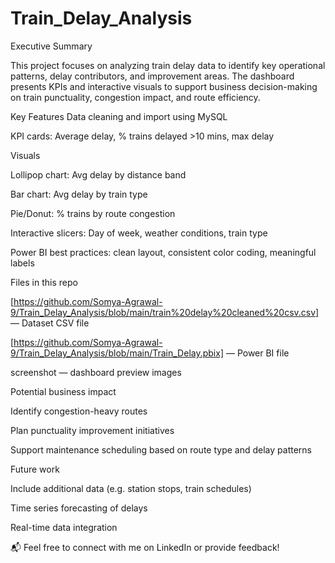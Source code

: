 # Train_Delay_Analysis

Executive Summary

This project focuses on analyzing train delay data to identify key operational patterns, delay contributors, and improvement areas. The dashboard presents KPIs and interactive visuals to support business decision-making on train punctuality, congestion impact, and route efficiency.


Key Features
Data cleaning and import using MySQL

KPI cards: Average delay, % trains delayed >10 mins, max delay


Visuals

Lollipop chart: Avg delay by distance band

Bar chart: Avg delay by train type

Pie/Donut: % trains by route congestion

Interactive slicers: Day of week, weather conditions, train type

Power BI best practices: clean layout, consistent color coding, meaningful labels

Files in this repo

[https://github.com/Somya-Agrawal-9/Train_Delay_Analysis/blob/main/train%20delay%20cleaned%20csv.csv] — Dataset CSV file

[https://github.com/Somya-Agrawal-9/Train_Delay_Analysis/blob/main/Train_Delay.pbix] — Power BI file

screenshot — dashboard preview images

Potential business impact

Identify congestion-heavy routes

Plan punctuality improvement initiatives

Support maintenance scheduling based on route type and delay patterns

Future work

Include additional data (e.g. station stops, train schedules)

Time series forecasting of delays

Real-time data integration

📬 Feel free to connect with me on LinkedIn or provide feedback!

